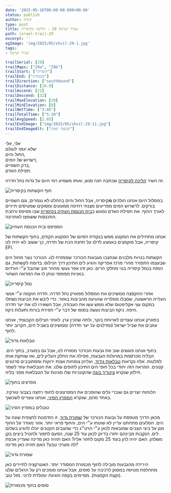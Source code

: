 ```yaml
---
date: '2025-05-16T08:00:00.000+00:00'
status: publish
author: יהודה
type: post
title: שביל ישראל 29 - הליכה מקיסריה
path: israel-trail-29
excerpt: ''
ogImage: 'img/2025/05/shvil-29-1.jpg'
tags:
- שביל ישראל

trailSerial: [29]
trailMaps: ["29a", "29b"]
trailStart: ["קיסריה"]
trailEnd: ["מכמורת"]
trailDirection: ["southbound"]
trailDistance: [10.9]
trailAscend: [21]
trailDescend: [32]
trailMaxElevation: [20]
trailMinElevation: [0]
trailNetTime: ["3:45"]
trailTotalTime: ["5:20"]
trailAvgSpeed: [2.05]
trailEndImage: ["img/2025/05/shvil-29-11.jpg"]
trailEndImageAlt: ["קבוצת יסמין"]
--- 
```

*אלי, אלי*  
*שלא יגמר לעולם*  
*החול והים,*  
*רשרוש של המים,*  
*ברק השמיים,*  
*תפילת האדם.*  

זה השיר [הליכה לקיסריה](https://he.wikipedia.org/wiki/%D7%94%D7%9C%D7%99%D7%9B%D7%94_%D7%9C%D7%A7%D7%99%D7%A1%D7%A8%D7%99%D7%94) שכתבה חנה סנש, ואותו משמיע רמי היום על גדות נחל חדרה.

![חוף הקשתות בקיסריה](/img/2025/05/shvil-29-1.jpg "חוף הקשתות בקיסריה")

במסלול היום אנחנו הולכים **מ**קיסריה, אבל החול והים בהחלט לא נגמרים, וגם השמיים בורקים. לרשרוש המים מפריעים מצנחי רחיפה ממונעים ומסוקים שמטיסים  תיירים לאורך החוף. את תפילת האדם נפגוש ב[בית הכנסת העתיק בקיסריה](https://caesarea.com/rec-leisure/%D7%9E%D7%AA%D7%97%D7%9D-%D7%91%D7%99%D7%AA-%D7%94%D7%9B%D7%A0%D7%A1%D7%AA-%D7%94%D7%A2%D7%AA%D7%99%D7%A7/) שבו פסיפס ורחבת התכנסות ששופצו לאחרונה.

![הפסיפס ובית הכנסת העתיק](/img/2025/05/shvil-29-2.jpg "הפסיפס ובית הכנסת העתיק")

  אנחנו מתחילים את המקטע ממש בנקודת הסיום של המקטע הקודם, בחוף הקשתות של קיסריה, אבל מוקפצים באמצע לדלג על תחנת הכח של חדרה, כך ששוב לא יהיה לנו EFI. 



הקשתות בנויות מלבנים שנחצבו מגבעות הכורכר שממזרח לנו. הכורכר נוצר מחול הים שבעצמו התפורר מהרי מרכז אפריקה והגיע לים התיכון דרך הנילוס. בדומה לקשתות, גם המזח בנמל קיסריה בנוי מחלקי הרים. כאן זהו אפר געשי מההר וזוב שהובל ע״י הורדוס באניות מפומפי ונותן לו את המראה השחור. 

![נמל קיסריה](/img/2025/05/shvil-29-3.jpg "נמל קיסריה")


אחרי ההקפצה ממשיכים את המסלול מפארק נחל חדרה. חדרה הוקמה ע״י אנשי העלייה הראשונה, שסבלו ממלריה שהגיעה מהביצות באזור. כדי ליבש את הביצות נשתלו במקום עצי אקליפטוס שלא ממש עשו את העבודה, אבל השאירו לנו את יער חדרה היפה. ניקוז הביצות נעשה בסופו של דבר ע״י חפירת בורות ותעלות ניקוז. 

בפארק אנחנו עוצרים לארוחת בוקר, ולתה שהכין ערן. לאחר הצילום הקבוצתי, אנחנו עוזבים את שביל ישראל (ומדלגים על יער חדרה) וממשיכים בשביל הים, הקרוב יותר לחוף. 

![טבלאות גדוד](/img/2025/05/shvil-29-6.jpg "טבלאות גדוד")

בחוף אנחנו פוגשים שוב את גבעות הכורכר ממזרח לנו, אבל גם במערב, בתוך הים. הבליה מכרסמת במרגלות הגבעות, מפילה את החלק העליון לים, ואז שוחקת אותו לפלטות. אלה נקראות [טבלאות גידוד](https://he.wikipedia.org/wiki/%D7%98%D7%91%D7%9C%D7%AA_%D7%92%D7%99%D7%93%D7%95%D7%93), ועליהן צומחות אצות ירוקות ומסתובבים סרטנים קטנים. המראה הזה יחודי בכל חופי הים התיכון לחופים שלנו. את הטבלאות עוזר לשמר חילזון שנקרא [צינוריר בונה](https://he.wikipedia.org/wiki/%D7%A6%D7%99%D7%A0%D7%95%D7%A8%D7%99%D7%A8_%D7%91%D7%95%D7%A0%D7%94) שהקונכיות שלו מגינות על הטבלאות מפני בליה.


![מפרצים בחוף](/img/2025/05/shvil-29-7.jpg "מפרצים בחוף")

הלוחות יוצרים גם שוברי גלים שהופכים את המפרצונים לחופי רחצה בצבעי טורקיז. באחד מהם, שנקרא [המפרץ הסיני](https://www.parks.org.il/new/%D7%94%D7%9E%D7%A4%D7%A8%D7%A5-%D7%94%D7%A1%D7%99%D7%A0%D7%99-%D7%91%D7%97%D7%95%D7%A3-%D7%92%D7%93%D7%95%D7%A8-%D7%90%D7%95-%D7%A4%D7%A2%D7%9D-%D7%A8%D7%90%D7%A9%D7%95%D7%A0%D7%94-%D7%91%D7%99%D7%9D/), אנחנו עוצרים לשכשוך. 

![טובלים במפרץ הסיני](/img/2025/05/shvil-29-8.jpg "טובלים במפרץ הסיני")

מכאן הדרך מטפסת על גבעות הכורכר של [שמורת גדור](https://www.parks.org.il/trip/gdor/). זו הזדמנות לתצפית שונה על הים. הסלעים מתחתנו עדיין לא שוטחו ע״י הים, והחוף פראי יותר. אזור מגודר על החוף מגן על ביצי הצבים שמובאות לכאן ע״י הרט״ג כדי שהצבים הקטנים יוכלו להגיע בשלום לים. הנקבות מבינהם יחזרו בדיוק לכאן עוד 25 שנה, הפעם לחפור ולהטיל ביצים בקן משלהן. האם יהיה להן בעוד 25 מקום לחזור אליו? האם תהיה כאן מדינה שעדיין אכפת לה מערכי טבע? האם תהיה כאן מדינה?


![שמורת גדור](/img/2025/05/shvil-29-9.jpg "שמורת גדור")

הירידה מהגבעות מובילה לחוף מכמורת המסודר יותר. האטרקציה לתיירים כאן מתחלפת מטיסה במסוק לרכיבה על סוסים, אבל אנחנו סומכים רק על הרגלים שלנו (וקצת הקפצות). מסיימים בקפה וחגיגת יומולדת לרוני. מזל טוב. 

![סוסים בחוף מכמורת](/img/2025/05/shvil-29-10.jpg "סוסים בחוף מכמורת")
